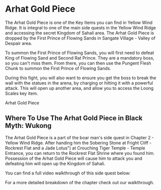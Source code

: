 # Arhat Gold Piece

The Arhat Gold Piece is one of the Key Items you can find in Yellow Wind Ridge. It is integral to one of the main side quests in the Yellow Wind Ridge and accessing the secret Kingdom of Sahali area. The Arhat Gold Piece is dropped by the First Prince of Flowing Sands in Sangate Village - Valley of Despair area. 

To summon the First Prince of Flowing Sands, you will first need to defeat King of Flowing Sand and Second Rat Prince. They are a mandatory boss, so you can't miss them. From there, you can then use the Pungent Flesh Chunk to summon the First Prince of Flowing Sands. 

During this fight, you will also want to ensure you get the boss to break the wall with the statues in the arena, by charging or hitting it with a powerful attack. This will open up another area, and allow you to access the Loong Scales key item. 

Arhat Gold Piece

## Where To Use The Arhat Gold Piece in Black Myth: Wukong

The Arhat Gold Piece is a part of the boar man's side quest in Chapter 2 - Yellow Wind Ridge. After handing him the Sobering Stone at Fright Cliff - Rockrest Flat and a Jade Lotus") at Crouching Tiger Temple - Temple Entrance, you can return to the Rockrest Flat Shrine where you found him. Possession of the Arhat Gold Piece will cause him to attack you and defeating him will open up the Kingdom of Sahali. 

You can find a full video walkthrough of this side quest below: 

For a more detailed breakdown of the chapter check out our walkthrough.
